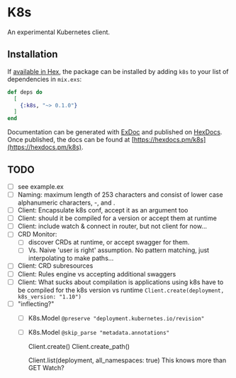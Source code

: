 # K8s

An experimental Kubernetes client. 

## Installation

If [available in Hex](https://hex.pm/docs/publish), the package can be installed
by adding `k8s` to your list of dependencies in `mix.exs`:

```elixir
def deps do
  [
    {:k8s, "~> 0.1.0"}
  ]
end
```

Documentation can be generated with [ExDoc](https://github.com/elixir-lang/ex_doc)
and published on [HexDocs](https://hexdocs.pm). Once published, the docs can
be found at [https://hexdocs.pm/k8s](https://hexdocs.pm/k8s).


## TODO

* [ ] see example.ex
* [ ] Naming: maximum length of 253 characters and consist of lower case alphanumeric characters, -, and .
* [ ] Client: Encapsulate k8s conf, accept it as an argument too
* [ ] Client: should it be compiled for a version or accept them at runtime
* [ ] Client: include watch & connect in router, but not client for now...
* [ ] CRD Monitor:
  * [ ] discover CRDs at runtime, or accept swagger for them.
  * [ ] Vs. Naive 'user is right' assumption. No pattern matching, just interpolating to make paths...
* [ ] Client: CRD subresources
* [ ] Client: Rules engine vs accepting additional swaggers
* [ ] Client: What sucks about compilation is applications using k8s have to be compiled for the k8s version vs runtime `Client.create(deployment, k8s_version: "1.10")`
* [ ] "inflecting?"
  * [ ] K8s.Model `@preserve "deployment.kubernetes.io/revision"`
  * [ ] K8s.Model `@skip_parse "metadata.annotations"`

    Client.create()
    Client.create_path()

    Client.list(deployment, all_namespaces: true)
      This knows more than GET
      Watch?
    